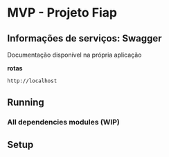 # MVP - Projeto Fiap

## Informações de serviços: Swagger
Documentação disponível na própria aplicação

**rotas**
```bash
http://localhost
```

## Running

### All dependencies modules (WIP)

## Setup
